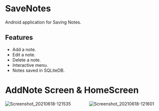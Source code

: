# SaveNotes
Android application for Saving Notes.

## Features
- Add a note.
- Edit a note.
- Delete a note.
- Interactive menu.
- Notes saved in SQLiteDB.

# AddNote Screen  &  HomeScreen
![Screenshot_20210618-121535](https://user-images.githubusercontent.com/43600925/122519514-64b5a700-cfc7-11eb-8ce8-4e79034f3733.png "Add a Note")
&nbsp;&nbsp;&nbsp;&nbsp;&nbsp;&nbsp;&nbsp;&nbsp;&nbsp;&nbsp;&nbsp;&nbsp;&nbsp;
![Screenshot_20210618-121601](https://user-images.githubusercontent.com/43600925/122519567-75661d00-cfc7-11eb-93cb-62b8970d5cb6.png "Home Screen")




